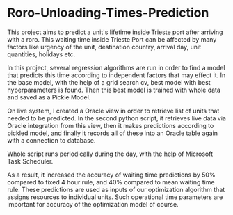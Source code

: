 # Roro-Unloading-Times-Prediction

This project aims to predict a unit's lifetime inside Trieste port after arriving with a roro. This waiting time inside Trieste Port can be affected by many factors like urgency of the unit, destination country, arrival day, unit quantities, holidays etc. 

In this project, several regression algorithms are run in order to find a model that predicts this time according to independent factors that may effect it. In the base model, with the help of a grid search cv, best model with best hyperparameters is found. Then this best model is trained with whole data and saved as a Pickle Model.

On live system, I created a Oracle view in order to retrieve list of units that needed to be predicted. In the second python script, it retrieves live data via Oracle integration from this view, then it makes predictions according to pickled model, and finally it records all of these into an Oracle table again with a connection to database. 

Whole script runs periodically during the day, with the help of Microsoft Task Scheduler. 

As a result, it increased the accuracy of waiting time predictions by 50% compared to fixed 4 hour rule, and 40% compared to mean waiting time rule. These predictions are used as inputs of our optimization algorithm that assigns resources to individual units. Such operational time parameters are important for accuracy of the optimization model of course. 
